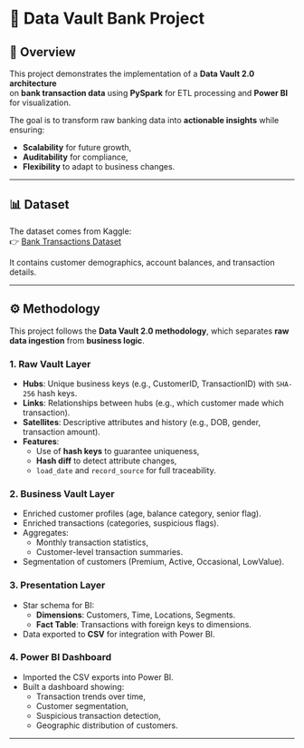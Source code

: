 # 🏦 Data Vault Bank Project

## 📌 Overview
This project demonstrates the implementation of a **Data Vault 2.0 architecture**  
on **bank transaction data** using **PySpark** for ETL processing and **Power BI** for visualization.  

The goal is to transform raw banking data into **actionable insights** while ensuring:
- **Scalability** for future growth,
- **Auditability** for compliance,
- **Flexibility** to adapt to business changes.

---

## 📊 Dataset
The dataset comes from Kaggle:  
👉 [Bank Transactions Dataset]([https://www.kaggle.com/datasets/shivamb/bank-customer-transactions](https://www.kaggle.com/datasets/shivamb/bank-customer-segmentation))  

It contains customer demographics, account balances, and transaction details.  

---

## ⚙️ Methodology

This project follows the **Data Vault 2.0 methodology**, which separates **raw data ingestion** from **business logic**.

### 1. Raw Vault Layer
- **Hubs**: Unique business keys (e.g., CustomerID, TransactionID) with `SHA-256` hash keys.  
- **Links**: Relationships between hubs (e.g., which customer made which transaction).  
- **Satellites**: Descriptive attributes and history (e.g., DOB, gender, transaction amount).  
- **Features**: 
  - Use of **hash keys** to guarantee uniqueness,  
  - **Hash diff** to detect attribute changes,  
  - `load_date` and `record_source` for full traceability.

### 2. Business Vault Layer
- Enriched customer profiles (age, balance category, senior flag).  
- Enriched transactions (categories, suspicious flags).  
- Aggregates:
  - Monthly transaction statistics,  
  - Customer-level transaction summaries.  
- Segmentation of customers (Premium, Active, Occasional, LowValue).

### 3. Presentation Layer
- Star schema for BI:
  - **Dimensions**: Customers, Time, Locations, Segments.  
  - **Fact Table**: Transactions with foreign keys to dimensions.  
- Data exported to **CSV** for integration with Power BI.

### 4. Power BI Dashboard
- Imported the CSV exports into Power BI.  
- Built a dashboard showing:
  - Transaction trends over time,  
  - Customer segmentation,  
  - Suspicious transaction detection,  
  - Geographic distribution of customers.  

---



